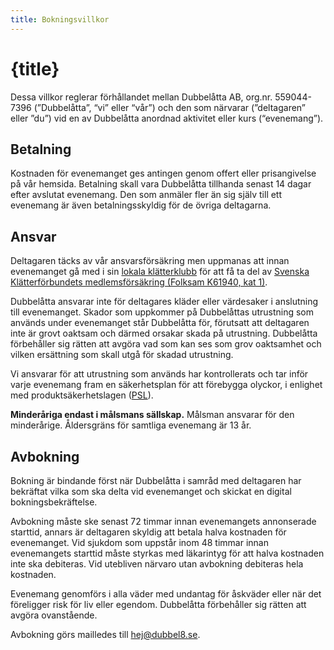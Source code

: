 ```yaml
---
title: Bokningsvillkor
---
```


<script>
	import Head from '$lib/head.svelte';
</script>

<Head title={ title } />

<div class="prose mx-auto">

# {title}

Dessa villkor reglerar förhållandet mellan Dubbelåtta AB, org.nr. 559044-7396 (”Dubbelåtta”, “vi” eller “vår”) och den som närvarar (”deltagaren” eller ”du”) vid en av Dubbelåtta anordnad aktivitet eller kurs (“evenemang”).

## Betalning

Kostnaden för evenemanget ges antingen genom offert eller prisangivelse på vår hemsida. Betalning skall vara Dubbelåtta tillhanda senast 14 dagar efter avslutat evenemang. Den som anmäler fler än sig själv till ett evenemang är även betalningsskyldig för de övriga deltagarna.

## Ansvar

Deltagaren täcks av vår ansvarsförsäkring men uppmanas att innan evenemanget gå med i sin [lokala klätterklubb](https://skaneskk.se/information/medlemskaptraningskort/show) för att få ta del av [Svenska Klätterförbundets medlemsförsäkring (Folksam K61940, kat 1)](https://www.folksam.se/forsakringar/idrottsforsakring/klattring).

Dubbelåtta ansvarar inte för deltagares kläder eller värdesaker i anslutning till evenemanget. Skador som uppkommer på Dubbelåttas utrustning som används under evenemanget står Dubbelåtta för, förutsatt att deltagaren inte är grovt oaktsam och därmed orsakar skada på utrustning. Dubbelåtta förbehåller sig rätten att avgöra vad som kan ses som grov oaktsamhet och vilken ersättning som skall utgå för skadad utrustning.

Vi ansvarar för att utrustning som används har kontrollerats och tar inför varje evenemang fram en säkerhetsplan för att förebygga olyckor, i enlighet med produktsäkerhetslagen ([PSL](https://bergsport.se/2015/11/12/om-klattring-och-produktsakerhetslagen/)).

**Minderåriga endast i målsmans sällskap.** Målsman ansvarar för den minderårige. Åldersgräns för samtliga evenemang är 13 år.

## Avbokning

Bokning är bindande först när Dubbelåtta i samråd med deltagaren har bekräftat vilka som ska delta vid evenemanget och skickat en digital bokningsbekräftelse.

Avbokning måste ske senast 72 timmar innan evenemangets annonserade starttid, annars är deltagaren skyldig att betala halva kostnaden för evenemanget. Vid sjukdom som uppstår inom 48 timmar innan evenemangets starttid måste styrkas med läkarintyg för att halva kostnaden inte ska debiteras. Vid utebliven närvaro utan avbokning debiteras hela kostnaden.

Evenemang genomförs i alla väder med undantag för åskväder eller när det föreligger risk för liv eller egendom. Dubbelåtta förbehåller sig rätten att avgöra ovanstående.

Avbokning görs mailledes till hej@dubbel8.se.

</div>
